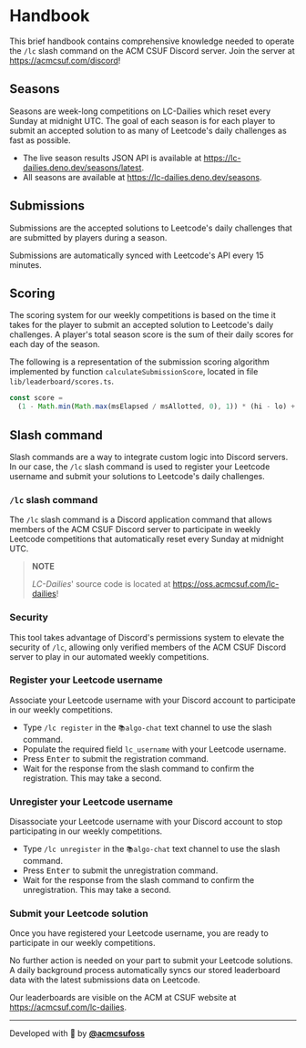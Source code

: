 # Handbook

This brief handbook contains comprehensive knowledge needed to operate the `/lc`
slash command on the ACM CSUF Discord server. Join the server at
<https://acmcsuf.com/discord>!

## Seasons

Seasons are week-long competitions on LC-Dailies which reset every Sunday at
midnight UTC. The goal of each season is for each player to submit an accepted
solution to as many of Leetcode's daily challenges as fast as possible.

- The live season results JSON API is available at
  <https://lc-dailies.deno.dev/seasons/latest>.
- All seasons are available at <https://lc-dailies.deno.dev/seasons>.

## Submissions

Submissions are the accepted solutions to Leetcode's daily challenges that are
submitted by players during a season.

Submissions are automatically synced with Leetcode's API every 15 minutes.

## Scoring

The scoring system for our weekly competitions is based on the time it takes for
the player to submit an accepted solution to Leetcode's daily challenges. A
player's total season score is the sum of their daily scores for each day of the
season.

The following is a representation of the submission scoring algorithm
implemented by function `calculateSubmissionScore`, located in file
`lib/leaderboard/scores.ts`.

```ts
const score =
  (1 - Math.min(Math.max(msElapsed / msAllotted, 0), 1)) * (hi - lo) + lo;
```

## Slash command

Slash commands are a way to integrate custom logic into Discord servers. In our
case, the `/lc` slash command is used to register your Leetcode username and
submit your solutions to Leetcode's daily challenges.

### `/lc` slash command

The `/lc` slash command is a Discord application command that allows members of
the ACM CSUF Discord server to participate in weekly Leetcode competitions that
automatically reset every Sunday at midnight UTC.

> **NOTE**
>
> _LC-Dailies_' source code is located at <https://oss.acmcsuf.com/lc-dailies>!

### Security

This tool takes advantage of Discord's permissions system to elevate the
security of `/lc`, allowing only verified members of the ACM CSUF Discord server
to play in our automated weekly competitions.

### Register your Leetcode username

Associate your Leetcode username with your Discord account to participate in our
weekly competitions.

- Type `/lc register` in the `📚algo-chat` text channel to use the slash
  command.
- Populate the required field `lc_username` with your Leetcode username.
- Press <kbd>Enter</kbd> to submit the registration command.
- Wait for the response from the slash command to confirm the registration. This
  may take a second.

### Unregister your Leetcode username

Disassociate your Leetcode username with your Discord account to stop
participating in our weekly competitions.

- Type `/lc unregister` in the `📚algo-chat` text channel to use the slash
  command.
- Press <kbd>Enter</kbd> to submit the unregistration command.
- Wait for the response from the slash command to confirm the unregistration.
  This may take a second.

### Submit your Leetcode solution

Once you have registered your Leetcode username, you are ready to participate in
our weekly competitions.

No further action is needed on your part to submit your Leetcode solutions. A
daily background process automatically syncs our stored leaderboard data with
the latest submissions data on Leetcode.

Our leaderboards are visible on the ACM at CSUF website at
<https://acmcsuf.com/lc-dailies>.

---

Developed with 💖 by [**@acmcsufoss**](https://oss.acmcsuf.com/)
